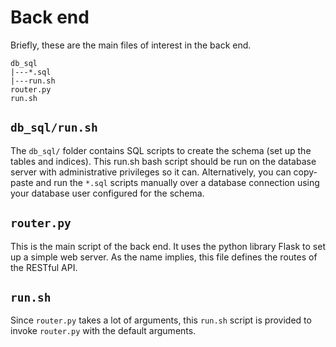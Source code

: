 # Back end
Briefly, these are the main files of interest in the back end.

	db_sql
	|---*.sql
	|---run.sh
	router.py
	run.sh

## `db_sql/run.sh`
The `db_sql/` folder contains SQL scripts to create the schema (set up the tables and indices).  This run.sh bash script should be run on the database server with administrative privileges so it can.  Alternatively, you can copy-paste and run the `*.sql` scripts manually over a database connection using your database user configured for the schema.

## `router.py`
This is the main script of the back end.  It uses the python library Flask to set up a simple web server.  As the name implies, this file defines the routes of the RESTful API.
## `run.sh`
Since `router.py` takes a lot of arguments, this `run.sh` script is provided to invoke `router.py` with the default arguments.
